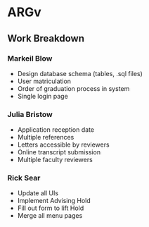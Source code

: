 # ARGv

## Work Breakdown

### Markeil Blow
- Design database schema (tables, .sql files)
- User matriculation
- Order of graduation process in system
- Single login page

### Julia Bristow
- Application reception date
- Multiple references
- Letters accessible by reviewers
- Online transcript submission
- Multiple faculty reviewers

### Rick Sear
- Update all UIs
- Implement Advising Hold
- Fill out form to lift Hold
- Merge all menu pages
